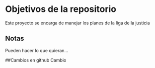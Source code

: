 # Objetivos de la repositorio

Este proyecto se encarga de manejar los planes de la liga de la justicia


## Notas
Pueden hacer lo que quieran...

##Cambios en github
Cambio
